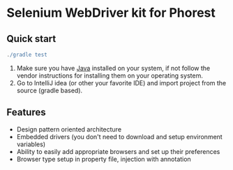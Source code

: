 # Selenium WebDriver kit for Phorest

## Quick start

``` gradle
./gradle test
```

1. Make sure you have [Java](http://www.java.com/) installed on your system, if not follow the vendor instructions for installing them on your operating system.
2. Go to IntelliJ idea (or other your favorite IDE) and import project from the source (gradle based).


## Features

- Design pattern oriented architecture
- Embedded drivers (you don't need to download and setup environment variables)
- Ability to easily add appropriate browsers and set up their preferences
- Browser type setup in property file, injection with annotation
